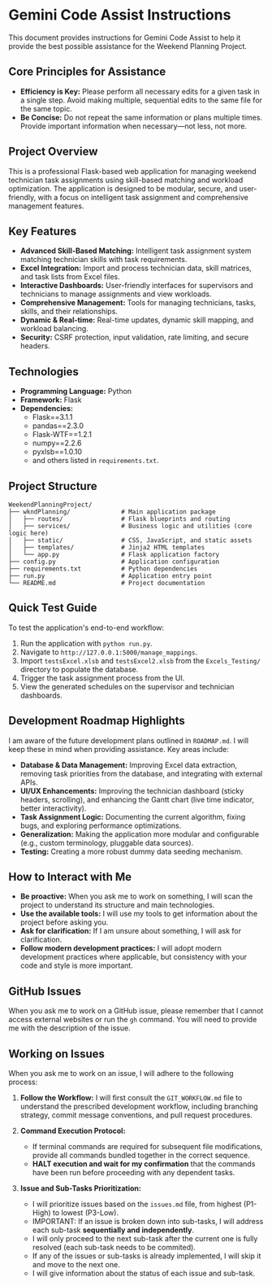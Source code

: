 # Gemini Code Assist Instructions

This document provides instructions for Gemini Code Assist to help it provide the best possible assistance for the Weekend Planning Project.

## Core Principles for Assistance

-   **Efficiency is Key:** Please perform all necessary edits for a given task in a single step. Avoid making multiple, sequential edits to the same file for the same topic.
-   **Be Concise:** Do not repeat the same information or plans multiple times. Provide important information when necessary—not less, not more.

## Project Overview

This is a professional Flask-based web application for managing weekend technician task assignments using skill-based matching and workload optimization. The application is designed to be modular, secure, and user-friendly, with a focus on intelligent task assignment and comprehensive management features.

## Key Features

- **Advanced Skill-Based Matching:** Intelligent task assignment system matching technician skills with task requirements.
- **Excel Integration:** Import and process technician data, skill matrices, and task lists from Excel files.
- **Interactive Dashboards:** User-friendly interfaces for supervisors and technicians to manage assignments and view workloads.
- **Comprehensive Management:** Tools for managing technicians, tasks, skills, and their relationships.
- **Dynamic & Real-time:** Real-time updates, dynamic skill mapping, and workload balancing.
- **Security:** CSRF protection, input validation, rate limiting, and secure headers.

## Technologies

- **Programming Language:** Python
- **Framework:** Flask
- **Dependencies:**
    - Flask==3.1.1
    - pandas==2.3.0
    - Flask-WTF==1.2.1
    - numpy==2.2.6
    - pyxlsb==1.0.10
    - and others listed in `requirements.txt`.

## Project Structure

```
WeekendPlanningProject/
├── wkndPlanning/              # Main application package
│   ├── routes/                # Flask blueprints and routing
│   ├── services/              # Business logic and utilities (core logic here)
│   ├── static/                # CSS, JavaScript, and static assets
│   ├── templates/             # Jinja2 HTML templates
│   └── app.py                 # Flask application factory
├── config.py                  # Application configuration
├── requirements.txt           # Python dependencies
├── run.py                     # Application entry point
└── README.md                  # Project documentation
```

## Quick Test Guide

To test the application's end-to-end workflow:
1.  Run the application with `python run.py`.
2.  Navigate to `http://127.0.0.1:5000/manage_mappings`.
3.  Import `testsExcel.xlsb` and `testsExcel2.xlsb` from the `Excels_Testing/` directory to populate the database.
4.  Trigger the task assignment process from the UI.
5.  View the generated schedules on the supervisor and technician dashboards.

## Development Roadmap Highlights

I am aware of the future development plans outlined in `ROADMAP.md`. I will keep these in mind when providing assistance. Key areas include:

-   **Database & Data Management:** Improving Excel data extraction, removing task priorities from the database, and integrating with external APIs.
-   **UI/UX Enhancements:** Improving the technician dashboard (sticky headers, scrolling), and enhancing the Gantt chart (live time indicator, better interactivity).
-   **Task Assignment Logic:** Documenting the current algorithm, fixing bugs, and exploring performance optimizations.
-   **Generalization:** Making the application more modular and configurable (e.g., custom terminology, pluggable data sources).
-   **Testing:** Creating a more robust dummy data seeding mechanism.

## How to Interact with Me

-   **Be proactive:** When you ask me to work on something, I will scan the project to understand its structure and main technologies.
-   **Use the available tools:** I will use my tools to get information about the project before asking you.
-   **Ask for clarification:** If I am unsure about something, I will ask for clarification.
-   **Follow modern development practices:** I will adopt modern development practices where applicable, but consistency with your code and style is more important.

## GitHub Issues

When you ask me to work on a GitHub issue, please remember that I cannot access external websites or run the `gh` command. You will need to provide me with the description of the issue.

## Working on Issues

When you ask me to work on an issue, I will adhere to the following process:

1.  **Follow the Workflow:** I will first consult the `GIT_WORKFLOW.md` file to understand the prescribed development workflow, including branching strategy, commit message conventions, and pull request procedures.

2.  **Command Execution Protocol:**
    *   If terminal commands are required for subsequent file modifications, provide all commands bundled together in the correct sequence.
    *   **HALT execution and wait for my confirmation** that the commands have been run before proceeding with any dependent tasks.

3.  **Issue and Sub-Tasks Prioritization:**
    *   I will prioritize issues based on the `issues.md` file, from highest (P1-High) to lowest (P3-Low).
    *   IMPORTANT: If an issue is broken down into sub-tasks, I will address each sub-task **sequentially and independently**.
    *   I will only proceed to the next sub-task after the current one is fully resolved (each sub-task needs to be commited).
    *   If any of the issues or sub-tasks is already implemented, I will skip it and move to the next one.
    *   I will give information about the status of each issue and sub-task.
